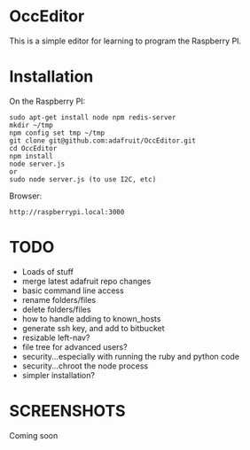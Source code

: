 OccEditor
================
This is a simple editor for learning to program the Raspberry PI.

Installation
============

On the Raspberry PI:

    sudo apt-get install node npm redis-server
    mkdir ~/tmp
    npm config set tmp ~/tmp
    git clone git@github.com:adafruit/OccEditor.git
    cd OccEditor
    npm install
    node server.js
    or
    sudo node server.js (to use I2C, etc)

Browser:

    http://raspberrypi.local:3000

TODO
====
- Loads of stuff
- merge latest adafruit repo changes
- basic command line access
- rename folders/files
- delete folders/files
- how to handle adding to known_hosts
- generate ssh key, and add to bitbucket
- resizable left-nav?
- file tree for advanced users?
- security...especially with running the ruby and python code
- security...chroot the node process
- simpler installation?


SCREENSHOTS
===========
Coming soon
